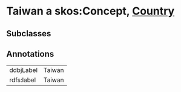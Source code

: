 # Taiwan a skos:Concept, [Country](/0.1/Country)

## Subclasses

## Annotations

|||
|-----|-----|
|ddbjLabel|Taiwan|
|rdfs:label|Taiwan|

